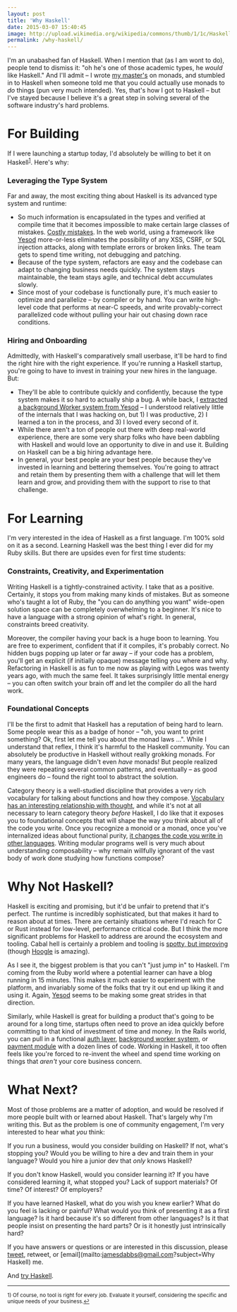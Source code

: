 ```yaml
---
layout: post
title: 'Why Haskell'
date: 2015-03-07 15:40:45
image: http://upload.wikimedia.org/wikipedia/commons/thumb/1/1c/Haskell-Logo.svg/2000px-Haskell-Logo.svg.png
permalink: /why-haskell/
---
```

I'm an unabashed fan of Haskell. When I mention that (as I am wont to do), people tend to dismiss it: "oh he's one of those academic types, he _would_ like Haskell." And I'll admit – I wrote [my master's](http://dml.cz/bitstream/handle/10338.dmlcz/141613/CommentatMathUnivCarolRetro_52-2011-3_9.pdf) on monads, and stumbled in to Haskell when someone told me that you could actually use monads to _do_ things (pun very much intended). Yes, that's how I got to Haskell – but I've stayed because I believe it's a great step in solving several of the software industry's hard problems.

# For Building

If I were launching a startup today, I'd absolutely be willing to bet it on Haskell<sup><a href="#fn1" id="ref1">1</a></sup>. Here's why:

### Leveraging the Type System

Far and away, the most exciting thing about Haskell is its advanced type system and runtime:

* So much information is encapsulated in the types and verified at compile time that it becomes impossible to make certain large classes of mistakes. [Costly mistakes](http://www.infoq.com/presentations/Null-References-The-Billion-Dollar-Mistake-Tony-Hoare). In the web world, using a framework like [Yesod](http://www.yesodweb.com/page/about) more-or-less eliminates the possibility of any XSS, CSRF, or SQL injection attacks, along with template errors or broken links. The team gets to spend time writing, not debugging and patching.
* Because of the type system, refactors are easy and the codebase can adapt to changing business needs quickly. The system stays maintainable, the team stays agile, and technical debt accumulates slowly.
* Since most of your codebase is functionally pure, it's much easier to optimize and parallelize – by compiler or by hand. You can write high-level code that performs at near-C speeds, and write provably-correct parallelized code without pulling your hair out chasing down race conditions.

### Hiring and Onboarding

Admittedly, with Haskell's comparatively small userbase, it'll be hard to find the right hire with the right experience. If you're running a Haskell startup, you're going to have to invest in training your new hires in the language. But:

* They'll be able to contribute quickly and confidently, because the type system makes it so hard to actually ship a bug. A while back, I [extracted a background Worker system from Yesod](/resquing-yesod/) – I understood relatively little of the internals that I was hacking on, but 1) I was productive, 2) I learned a ton in the process, and 3) I loved every second of it.
* While there aren't a ton of people out there with deep real-world experience, there are some very sharp folks who have been dabbling with Haskell and would love an opportunity to dive in and use it. Building on Haskell can be a big hiring advantage here.
* In general, your best people are your best people because they've invested in learning and bettering themselves. You're going to attract and retain them by presenting them with a challenge that will let them learn and grow, and providing them with the support to rise to that challenge.

# For Learning

I'm very interested in the idea of Haskell as a first language. I'm 100% sold on it as a second. Learning Haskell was the best thing I ever did for my Ruby skills. But there are upsides even for first time students:

### Constraints, Creativity, and Experimentation

Writing Haskell is a tightly-constrained activity. I take that as a positive. Certainly, it stops you from making many kinds of mistakes. But as someone who's taught a lot of Ruby, the "you can do anything you want" wide-open solution space can be completely overwhelming to a beginner. It's nice to have a language with a strong opinion of what's right. In general, constraints breed creativity.

Moreover, the compiler having your back is a huge boon to learning. You are free to experiment, confident that if it compiles, it's probably correct. No hidden bugs popping up later or far away – if your code has a problem, you'll get an explicit (if initially opaque) message telling you where and why. Refactoring in Haskell is as fun to me now as playing with Legos was twenty years ago, with much the same feel. It takes surprisingly little mental energy – you can often switch your brain off and let the compiler do all the hard work.

### Foundational Concepts

I'll be the first to admit that Haskell has a reputation of being hard to learn. Some people wear this as a badge of honor – "oh, you want to print something? Ok, first let me tell you about the monad laws …". While I understand that reflex, I think it's harmful to the Haskell community. You can absolutely be productive in Haskell without really grokking monads. For many years, the language didn't even _have_ monads! But people realized they were repeating several common patterns, and eventually – as good engineers do – found the right tool to abstract the solution.

Category theory is a well-studied discipline that provides a very rich vocabulary for talking about functions and how they compose. [Vocabulary has an interesting relationship with thought](http://www.radiolab.org/story/91725-words/), and while it's not at all necessary to learn category theory _before_ Haskell, I do like that it exposes you to foundational concepts that will shape the way you think about all of the code you write. Once you recognize a monoid or a monad, once you've internalized ideas about functional purity, [it changes the code you write in other languages](http://awardwinningfjords.com/2015/03/03/my-weird-ruby.html). Writing modular programs well is very much about understanding composability – why remain willfully ignorant of the vast body of work done studying how functions compose?

# Why Not Haskell?

Haskell is exciting and promising, but it'd be unfair to pretend that it's perfect. The runtime is incredibly sophisticated, but that makes it hard to reason about at times. There are certainly situations where I'd reach for C or Rust instead for low-level, performance critical code. But I think the more significant problems for Haskell to address are around the ecosystem and tooling. Cabal hell is certainly a problem and tooling is [spotty, but improving](http://www.yesodweb.com/blog/2014/11/case-for-curation) (though [Hoogle](https://www.haskell.org/hoogle/?hoogle=%28a+-%3E+b%29+-%3E+%5ba%5d+-%3E+%5bb%5d) is amazing).

As I see it, the biggest problem is that you can't "just jump in" to Haskell. I'm coming from the Ruby world where a potential learner can have a blog running in 15 minutes. This makes it much easier to experiment with the platform, and invariably some of the folks that try it out end up liking it and using it. Again, [Yesod](http://www.yesodweb.com/) seems to be making some great strides in that direction.

Similarly, while Haskell is great for building a product that's going to be around for a long time, startups often need to prove an idea quickly before committing to that kind of investment of time and money. In the Rails world, you can pull in a functional [auth layer](https://github.com/plataformatec/devise), [background worker system](http://sidekiq.org), or [payment module](https://github.com/peterkeen/payola) with a dozen lines of code. Working in Haskell, it too often feels like you're forced to re-invent the wheel and spend time working on things that _aren't_ your core business concern.

# What Next?

Most of those problems are a matter of adoption, and would be resolved if more people built with or learned about Haskell. That's largely why I'm writing this. But as the problem is one of community engagement, I'm very interested to hear what _you_ think:

If you run a business, would you consider building on Haskell? If not, what's stopping you? Would you be willing to hire a dev and train them in your language? Would you hire a junior dev that _only_ knows Haskell?

If you don't know Haskell, would you consider learning it? If you have considered learning it, what stopped you? Lack of support materials? Of time? Of interest? Of employers?

If you have learned Haskell, what do you wish you knew earlier? What do you feel is lacking or painful? What would you think of presenting it as a first language? Is it hard because it's so different from other languages? Is it that people insist on presenting the hard parts? Or is it honestly just intrinsically hard?

If you have answers or questions or are interested in this discussion, please [tweet](https://twitter.com/jamesdabbs), retweet, or [email](mailto:jamesdabbs@gmail.com?subject=Why Haskell) me.

And [try Haskell](https://www.haskell.org/).

---

<sup id="fn1">1) Of course, no tool is right for every job. Evaluate it yourself, considering the specific and unique needs of your business.<a href="#ref1">↩</a></sup>
